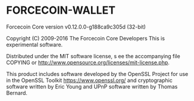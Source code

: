 # FORCECOIN-WALLET

Forcecoin Core version v0.12.0.0-g188ca9c305d (32-bit)

Copyright (C) 2009-2016 The Forcecoin Core Developers
This is experimental software.

Distributed under the MIT software license, s
ee the accompanying file COPYING or 
http://www.opensource.org/licenses/mit-license.php.

This product includes software developed 
by the OpenSSL Project for use in the
OpenSSL Toolkit https://www.openssl.org/ 
and cryptographic software written
by Eric Young and UPnP software written by Thomas Bernard. 
